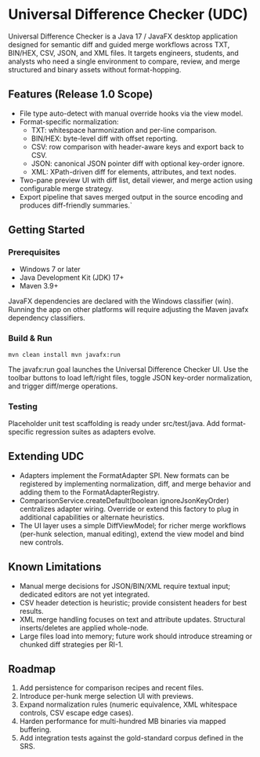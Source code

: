 # Universal Difference Checker (UDC)

Universal Difference Checker is a Java 17 / JavaFX desktop application designed for semantic diff and guided merge workflows across TXT, BIN/HEX, CSV, JSON, and XML files. It targets engineers, students, and analysts who need a single environment to compare, review, and merge structured and binary assets without format-hopping.

## Features (Release 1.0 Scope)
- File type auto-detect with manual override hooks via the view model.
- Format-specific normalization:
  - TXT: whitespace harmonization and per-line comparison.
  - BIN/HEX: byte-level diff with offset reporting.
  - CSV: row comparison with header-aware keys and export back to CSV.
  - JSON: canonical JSON pointer diff with optional key-order ignore.
  - XML: XPath-driven diff for elements, attributes, and text nodes.
- Two-pane preview UI with diff list, detail viewer, and merge action using configurable merge strategy.
- Export pipeline that saves merged output in the source encoding and produces diff-friendly summaries.`

## Getting Started
### Prerequisites
- Windows 7 or later
- Java Development Kit (JDK) 17+
- Maven 3.9+

JavaFX dependencies are declared with the Windows classifier (win). Running the app on other platforms will require adjusting the Maven javafx dependency classifiers.

### Build & Run
`
mvn clean install
mvn javafx:run
`

The javafx:run goal launches the Universal Difference Checker UI. Use the toolbar buttons to load left/right files, toggle JSON key-order normalization, and trigger diff/merge operations.

### Testing
Placeholder unit test scaffolding is ready under src/test/java. Add format-specific regression suites as adapters evolve.

## Extending UDC
- Adapters implement the FormatAdapter SPI. New formats can be registered by implementing normalization, diff, and merge behavior and adding them to the FormatAdapterRegistry.
- ComparisonService.createDefault(boolean ignoreJsonKeyOrder) centralizes adapter wiring. Override or extend this factory to plug in additional capabilities or alternate heuristics.
- The UI layer uses a simple DiffViewModel; for richer merge workflows (per-hunk selection, manual editing), extend the view model and bind new controls.

## Known Limitations
- Manual merge decisions for JSON/BIN/XML require textual input; dedicated editors are not yet integrated.
- CSV header detection is heuristic; provide consistent headers for best results.
- XML merge handling focuses on text and attribute updates. Structural inserts/deletes are applied whole-node.
- Large files load into memory; future work should introduce streaming or chunked diff strategies per RI-1.

## Roadmap
1. Add persistence for comparison recipes and recent files.
2. Introduce per-hunk merge selection UI with previews.
3. Expand normalization rules (numeric equivalence, XML whitespace controls, CSV escape edge cases).
4. Harden performance for multi-hundred MB binaries via mapped buffering.
5. Add integration tests against the gold-standard corpus defined in the SRS.
